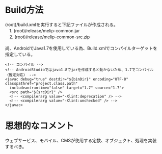 # Build方法
(root)/build.xmlを実行すると下記ファイルが作成される。<br>
　1. (root)/release/melip-common.jar<br>
　2. (root)/release/melip-common-src.zip<br><br>
尚、AndroidでJava1.7を使用している為、Build.xmlでコンパイルターゲットを指定している。

```
<!-- コンパイル -->
<!-- AndroidStudioではjava1.8でjarを作成すると動かないため、1.7でコンパイル（暫定対応） -->
<javac debug="true" destdir="${binDir}" encoding="UTF-8" classpathref="project.class.path"
  includeantruntime="false" target="1.7" source="1.7">
  <src path="${srcDir}" />
  <!-- <compilerarg value="-Xlint:deprecation" /> -->
  <!-- <compilerarg value="-Xlint:unchecked" /> -->
</javac>
```
# 思想的なコメント
ウェブサービス、モバイル、CMSが使用する定数、オブジェクト、処理を実装するべき。<br>
